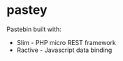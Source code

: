 pastey
======

Pastebin built with:
* Slim - PHP micro REST framework
* Ractive - Javascript data binding

